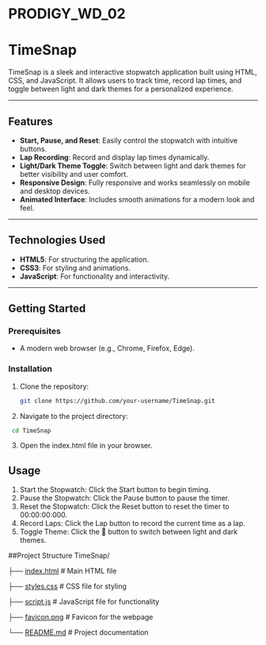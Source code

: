 # PRODIGY_WD_02
# TimeSnap

TimeSnap is a sleek and interactive stopwatch application built using HTML, CSS, and JavaScript. It allows users to track time, record lap times, and toggle between light and dark themes for a personalized experience.

---

## Features

- **Start, Pause, and Reset**: Easily control the stopwatch with intuitive buttons.
- **Lap Recording**: Record and display lap times dynamically.
- **Light/Dark Theme Toggle**: Switch between light and dark themes for better visibility and user comfort.
- **Responsive Design**: Fully responsive and works seamlessly on mobile and desktop devices.
- **Animated Interface**: Includes smooth animations for a modern look and feel.

---

## Technologies Used

- **HTML5**: For structuring the application.
- **CSS3**: For styling and animations.
- **JavaScript**: For functionality and interactivity.

---

## Getting Started

### Prerequisites
- A modern web browser (e.g., Chrome, Firefox, Edge).

### Installation
1. Clone the repository:
   ```bash
   git clone https://github.com/your-username/TimeSnap.git

2. Navigate to the project directory:
  ```bash
   cd TimeSnap
```
3. Open the index.html file in your browser.

## Usage
1. Start the Stopwatch: Click the Start button to begin timing.
2. Pause the Stopwatch: Click the Pause button to pause the timer.
3. Reset the Stopwatch: Click the Reset button to reset the timer to 00:00:00:000.
4. Record Laps: Click the Lap button to record the current time as a lap.
5. Toggle Theme: Click the 🌙 button to switch between light and dark themes.

##Project Structure
TimeSnap/

├── [index.html](http://_vscodecontentref_/1)       # Main HTML file

├── [styles.css](http://_vscodecontentref_/2)       # CSS file for styling

├── [script.js](http://_vscodecontentref_/3)        # JavaScript file for functionality

├── [favicon.png](http://_vscodecontentref_/4)      # Favicon for the webpage

└── [README.md](http://_vscodecontentref_/5)        # Project documentation

